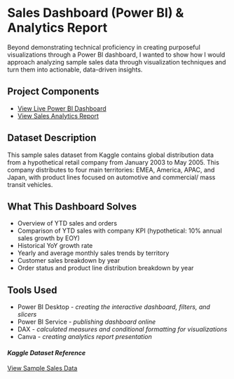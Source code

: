 # Sales Dashboard (Power BI) & Analytics Report 
Beyond demonstrating technical proficiency in creating purposeful visualizations through a Power BI dashboard, I wanted to show how I would approach analyzing sample sales data through visualization techniques and turn them into actionable, data-driven insights.

## Project Components
- [View Live Power BI Dashboard](https://app.powerbi.com/view?r=eyJrIjoiYzc0YmU5Y2YtYzFjZC00YmVjLWFiNmEtODZkOTc1NzhiNzI5IiwidCI6ImYzNGEzNWJkLWE2NWQtNDYwNS1iMGZhLWQyNTcxZjgzMWY1ZSIsImMiOjEwfQ%3D%3D&pageName=11fa34c1c28edbfe9ae6)
- [View Sales Analytics Report](https://drive.google.com/file/d/1bB6ENSY0k5XWyleP6v6EV8wOMtwgtgru/view?usp=sharing)

## Dataset Description
This sample sales dataset from Kaggle contains global distribution data from a hypothetical retail company from January 2003 to May 2005. This company distributes to four main territories: EMEA, America, APAC, and Japan, with product lines focused on automotive and commercial/ mass transit vehicles. 

## What This Dashboard Solves
- Overview of YTD sales and orders
- Comparison of YTD sales with company KPI (hypothetical: 10% annual sales growth by EOY)
- Historical YoY growth rate
- Yearly and average monthly sales trends by territory
- Customer sales breakdown by year
- Order status and product line distribution breakdown by year

## Tools Used
- Power BI Desktop - _creating the interactive dashboard, filters, and slicers_
- Power BI Service - _publishing dashboard online_
- DAX - _calculated measures and conditional formatting for visualizations_
- Canva - _creating analytics report presentation_

#### *Kaggle Dataset Reference*
[View Sample Sales Data](https://www.kaggle.com/datasets/kyanyoga/sample-sales-data?resource=download)

